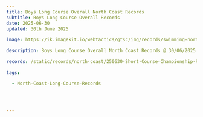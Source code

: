 ```yaml
---
title: Boys Long Course Overall North Coast Records
subtitle: Boys Long Course Overall Records
date: 2025-06-30
updated: 30th June 2025

image: https://ik.imagekit.io/webtactics/gtsc/img/records/swimming-north-coast-400x600.jpg

description: Boys Long Course Overall North Coast Records @ 30/06/2025

records: /static/records/north-coast/250630-Short-Course-Championship-Records-Boys-Girls.pdf

tags:

  - North-Coast-Long-Course-Records




---
```






